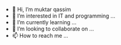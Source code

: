 - 👋 Hi, I’m muktar qassim
- 👀 I’m interested in IT and programming ...
- 🌱 I’m currently learning ...
- 💞️ I’m looking to collaborate on ...
- 📫 How to reach me ...

<!---
muktarq/muktarq is a ✨ special ✨ repository because its `README.md` (this file) appears on your GitHub profile.
You can click the Preview link to take a look at your changes.
--->
